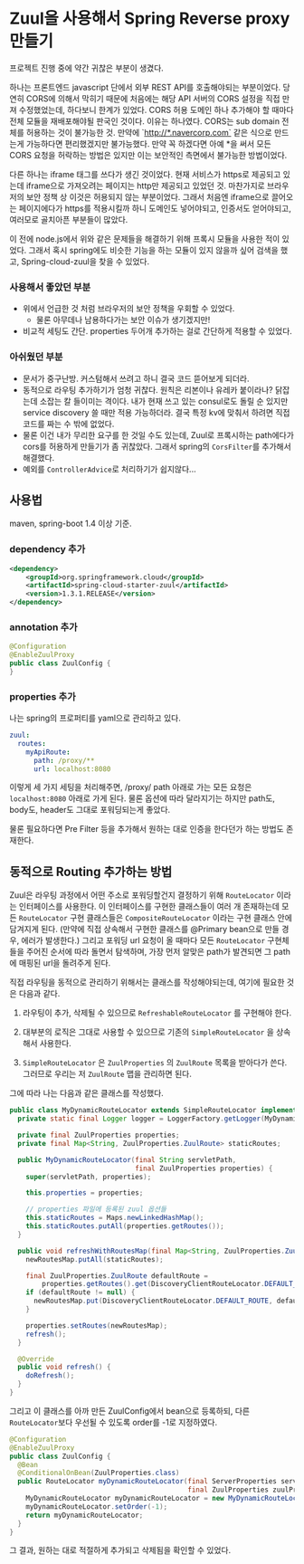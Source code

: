 # Zuul을 사용해서 Spring Reverse proxy 만들기

프로젝트 진행 중에 약간 귀찮은 부분이 생겼다.

하나는 프론트엔드 javascript 단에서 외부 REST API를 호출해야되는 부분이었다. 당연히 CORS에 의해서 막히기 때문에 처음에는 해당 API 서버의 CORS 설정을 직접 만져 수정했었는데, 하다보니 한계가 있었다. CORS 허용 도메인 하나 추가해야 할 때마다 전체 모듈을 재배포해야될 판국인 것이다. 이유는 하나였다. CORS는 sub domain 전체를 허용하는 것이 불가능한 것. 만약에 \`[http://\*.navercorp.com\`](http://*.navercorp.com`) 같은 식으로 만드는게 가능하다면 편리했겠지만 불가능했다. 만약 꼭 하겠다면 아예 \*을 써서 모든 CORS 요청을 허락하는 방법은 있지만 이는 보안적인 측면에서 불가능한 방법이었다.

다른 하나는 iframe 태그를 쓰다가 생긴 것이었다. 현재 서비스가 https로 제공되고 있는데 iframe으로 가져오려는 페이지는 http만 제공되고 있었던 것. 마찬가지로 브라우저의 보안 정책 상 이것은 허용되지 않는 부분이었다. 그래서 처음엔 iframe으로 끌어오는 페이지에다가 https를 적용시킬까 하니 도메인도 넣어야되고, 인증서도 얻어야되고, 여러모로 골치아픈 부분들이 많았다.

이 전에 node.js에서 위와 같은 문제들을 해결하기 위해 프록시 모듈을 사용한 적이 있었다. 그래서 혹시 spring에도 비슷한 기능을 하는 모듈이 있지 않을까 싶어 검색을 했고, Spring-cloud-zuul을 찾을 수 있었다.

### 사용해서 좋았던 부분

* 위에서 언급한 것 처럼 브라우저의 보안 정책을 우회할 수 있었다.
  * 물론 아무데나 남용하다가는 보안 이슈가 생기겠지만!
* 비교적 세팅도 간단. properties 두어개 추가하는 걸로 간단하게 적용할 수 있었다.

### 아쉬웠던 부분

* 문서가 중구난방. 커스텀해서 쓰려고 하니 결국 코드 뜯어보게 되더라.
* 동적으로 라우팅 추가하기가 엄청 귀찮다. 원칙은 리본이나 유레카 붙이라나? 닭잡는데 소잡는 칼 들이미는 격이다. 내가 현재 쓰고 있는 consul로도 돌릴 순 있지만 service discovery 쓸 때만 적용 가능하더라. 결국 특정 kv에 맞춰서 하려면 직접 코드를 짜는 수 밖에 없었다.
* 물론 이건 내가 무리한 요구를 한 것일 수도 있는데, Zuul로 프록시하는 path에다가 cors를 허용하게 만들기가 좀 귀찮았다. 그래서 spring의 `CorsFilter`를 추가해서 해결했다.
* 예외를 `ControllerAdvice`로 처리하기가 쉽지않다...

## 사용법

maven, spring-boot 1.4 이상 기준.

### dependency 추가

```xml
<dependency>
    <groupId>org.springframework.cloud</groupId>
    <artifactId>spring-cloud-starter-zuul</artifactId>
    <version>1.3.1.RELEASE</version>
</dependency>
```

### annotation 추가

```java
@Configuration
@EnableZuulProxy
public class ZuulConfig {
}
```

### properties 추가

나는 spring의 프로퍼티를  yaml으로 관리하고 있다.

```yaml
zuul:
  routes:
    myApiRoute:
      path: /proxy/**
      url: localhost:8080
```

이렇게 세 가지 세팅을 처리해주면, /proxy/ path 아래로 가는 모든 요청은 `localhost:8080` 아래로 가게 된다. 물론 옵션에 따라 달라지기는 하지만 path도, body도, header도 그대로 포워딩되는게 좋았다.

물론 필요하다면 Pre Filter 등을 추가해서 원하는 대로 인증을 한다던가 하는 방법도 존재한다.

## 동적으로 Routing 추가하는 방법

Zuul은 라우팅 과정에서 어떤 주소로 포워딩할건지 결정하기 위해 `RouteLocator` 이라는 인터페이스를 사용한다. 이 인터페이스를 구현한 클래스들이 여러 개 존재하는데 모든 `RouteLocator` 구현 클래스들은 `CompositeRouteLocator` 이라는 구현 클래스 안에 담겨지게 된다. \(만약에 직접 상속해서 구현한 클래스를 @Primary bean으로 만들 경우, 에러가 발생한다.\) 그리고 포워딩 url 요청이 올 때마다 모든 `RouteLocator` 구현체들을 주어진 순서에 따라 돌면서 탐색하며, 가장 먼저 알맞은 path가 발견되면 그 path에 매핑된 url을 돌려주게 된다.

직접 라우팅을 동적으로 관리하기 위해서는 클래스를 작성해야되는데, 여기에 필요한 것은 다음과 같다.

1. 라우팅이 추가, 삭제될 수 있으므로 `RefreshableRouteLocator` 를 구현해야 한다.

2. 대부분의 로직은 그대로 사용할 수 있으므로 기존의 `SimpleRouteLocator` 을 상속해서 사용한다.

3. `SimpleRouteLocator` 은 `ZuulProperties` 의 `ZuulRoute` 목록을 받아다가 쓴다. 그러므로 우리는 저 `ZuulRoute` 맵을 관리하면 된다.

그에 따라 나는 다음과 같은 클래스를 작성했다.

```java
public class MyDynamicRouteLocator extends SimpleRouteLocator implements RefreshableRouteLocator {
  private static final Logger logger = LoggerFactory.getLogger(MyDynamicRouteLocator.class);

  private final ZuulProperties properties;
  private final Map<String, ZuulProperties.ZuulRoute> staticRoutes;

  public MyDynamicRouteLocator(final String servletPath,
                               final ZuulProperties properties) {
    super(servletPath, properties);

    this.properties = properties;

    // properties 파일에 등록된 zuul 옵션들
    this.staticRoutes = Maps.newLinkedHashMap();
    this.staticRoutes.putAll(properties.getRoutes());
  }

  public void refreshWithRoutesMap(final Map<String, ZuulProperties.ZuulRoute> newRoutesMap) {
    newRoutesMap.putAll(staticRoutes);

    final ZuulProperties.ZuulRoute defaultRoute =
        properties.getRoutes().get(DiscoveryClientRouteLocator.DEFAULT_ROUTE);
    if (defaultRoute != null) {
      newRoutesMap.put(DiscoveryClientRouteLocator.DEFAULT_ROUTE, defaultRoute);
    }

    properties.setRoutes(newRoutesMap);
    refresh();
  }

  @Override
  public void refresh() {
    doRefresh();
  }
}
```

그리고 이 클래스를 아까 만든 ZuulConfig에서 bean으로 등록하되, 다른 `RouteLocator`보다 우선될 수 있도록 order를 -1로 지정하였다.

```java
@Configuration
@EnableZuulProxy
public class ZuulConfig {
  @Bean
  @ConditionalOnBean(ZuulProperties.class)
  public RouteLocator myDynamicRouteLocator(final ServerProperties server,
                                            final ZuulProperties zuulProperties) {
    MyDynamicRouteLocator myDynamicRouteLocator = new MyDynamicRouteLocator(server.getServletPath(), zuulProperties);
    myDynamicRouteLocator.setOrder(-1);
    return myDynamicRouteLocator;
  }
}
```

그 결과, 원하는 대로 적절하게 추가되고 삭제됨을 확인할 수 있었다.

